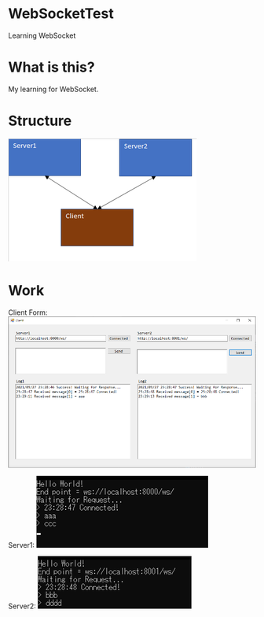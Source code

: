 # WebSocketTest
Learning WebSocket

# What is this?
My learning for WebSocket.

# Structure
![Structure](/img/Structure.png)

# Work
Client Form:
![ClientForm](/img/ClinetForm.png)

Server1:
![Server1](/img/Server1.png)

Server2:
![Server2](/img/Server2.png)
